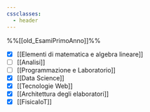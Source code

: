 ```yaml
---
cssclasses:
  - header
---
```

%%[[old_EsamiPrimoAnno]]%%

- [x] [[Elementi di matematica e algebra lineare]]
- [ ] [[Analisi]]
- [ ] [[Programmazione e Laboratorio]]
- [x] [[Data Science]]
- [x] [[Tecnologie Web]]
- [x] [[Architettura degli elaboratori]]
- [x] [[FisicaIoT]]